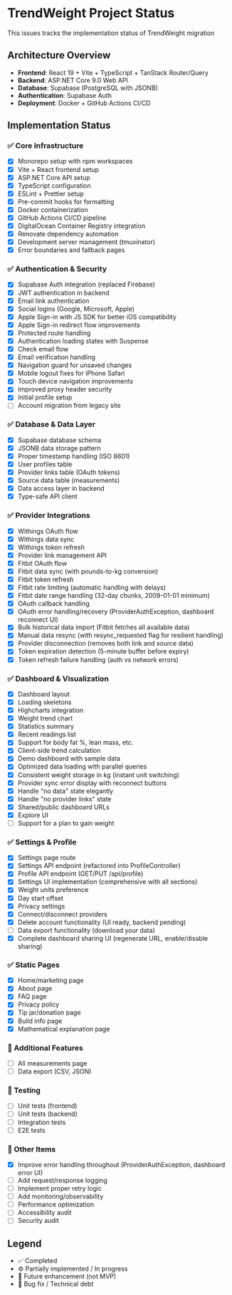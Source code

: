 # TrendWeight Project Status

This issues tracks the implementation status of TrendWeight migration

## Architecture Overview

- **Frontend**: React 19 + Vite + TypeScript + TanStack Router/Query
- **Backend**: ASP.NET Core 9.0 Web API
- **Database**: Supabase (PostgreSQL with JSONB)
- **Authentication**: Supabase Auth
- **Deployment**: Docker + GitHub Actions CI/CD

## Implementation Status

### ✅ Core Infrastructure

- [x] Monorepo setup with npm workspaces
- [x] Vite + React frontend setup
- [x] ASP.NET Core API setup
- [x] TypeScript configuration
- [x] ESLint + Prettier setup
- [x] Pre-commit hooks for formatting
- [x] Docker containerization
- [x] GitHub Actions CI/CD pipeline
- [x] DigitalOcean Container Registry integration
- [x] Renovate dependency automation
- [x] Development server management (tmuxinator)
- [x] Error boundaries and fallback pages

### ✅ Authentication & Security

- [x] Supabase Auth integration (replaced Firebase)
- [x] JWT authentication in backend
- [x] Email link authentication
- [x] Social logins (Google, Microsoft, Apple)
- [x] Apple Sign-in with JS SDK for better iOS compatibility
- [x] Apple Sign-in redirect flow improvements
- [x] Protected route handling
- [x] Authentication loading states with Suspense
- [x] Check email flow
- [x] Email verification handling
- [x] Navigation guard for unsaved changes
- [x] Mobile logout fixes for iPhone Safari
- [x] Touch device navigation improvements
- [x] Improved proxy header security
- [x] Initial profile setup
- [ ] Account migration from legacy site

### ✅ Database & Data Layer

- [x] Supabase database schema
- [x] JSONB data storage pattern
- [x] Proper timestamp handling (ISO 8601)
- [x] User profiles table
- [x] Provider links table (OAuth tokens)
- [x] Source data table (measurements)
- [x] Data access layer in backend
- [x] Type-safe API client

### ✅ Provider Integrations

- [x] Withings OAuth flow
- [x] Withings data sync
- [x] Withings token refresh
- [x] Provider link management API
- [x] Fitbit OAuth flow
- [x] Fitbit data sync (with pounds-to-kg conversion)
- [x] Fitbit token refresh
- [x] Fitbit rate limiting (automatic handling with delays)
- [x] Fitbit date range handling (32-day chunks, 2009-01-01 minimum)
- [x] OAuth callback handling
- [x] OAuth error handling/recovery (ProviderAuthException, dashboard reconnect UI)
- [x] Bulk historical data import (Fitbit fetches all available data)
- [x] Manual data resync (with resync_requested flag for resilient handling)
- [x] Provider disconnection (removes both link and source data)
- [x] Token expiration detection (5-minute buffer before expiry)
- [x] Token refresh failure handling (auth vs network errors)

### ✅ Dashboard & Visualization

- [x] Dashboard layout
- [x] Loading skeletons
- [x] Highcharts integration
- [x] Weight trend chart
- [x] Statistics summary
- [x] Recent readings list
- [x] Support for body fat %, lean mass, etc.
- [x] Client-side trend calculation
- [x] Demo dashboard with sample data
- [x] Optimized data loading with parallel queries
- [x] Consistent weight storage in kg (instant unit switching)
- [x] Provider sync error display with reconnect buttons
- [x] Handle "no data" state elegantly
- [x] Handle "no provider links" state
- [x] Shared/public dashboard URLs
- [x] Explore UI
- [ ] Support for a plan to gain weight

### ✅ Settings & Profile

- [x] Settings page route
- [x] Settings API endpoint (refactored into ProfileController)
- [x] Profile API endpoint (GET/PUT /api/profile)
- [x] Settings UI implementation (comprehensive with all sections)
- [x] Weight units preference
- [x] Day start offset
- [x] Privacy settings
- [x] Connect/disconnect providers
- [x] Delete account functionality (UI ready, backend pending)
- [ ] Data export functionality (download your data)
- [x] Complete dashboard sharing UI (regenerate URL, enable/disable sharing)

### ✅ Static Pages

- [x] Home/marketing page
- [x] About page
- [x] FAQ page
- [x] Privacy policy
- [x] Tip jar/donation page
- [x] Build info page
- [x] Mathematical explanation page

### 🚀 Additional Features

- [ ] All measurements page
- [ ] Data export (CSV, JSON)

### 🔧 Testing

- [ ] Unit tests (frontend)
- [ ] Unit tests (backend)
- [ ] Integration tests
- [ ] E2E tests

### 🐛 Other Items

- [x] Improve error handling throughout (ProviderAuthException, dashboard error UI)
- [ ] Add request/response logging
- [ ] Implement proper retry logic
- [ ] Add monitoring/observability
- [ ] Performance optimization
- [ ] Accessibility audit
- [ ] Security audit

## Legend

- ✅ Completed
- ⚙️ Partially implemented / In progress
- 🚀 Future enhancement (not MVP)
- 🐛 Bug fix / Technical debt
